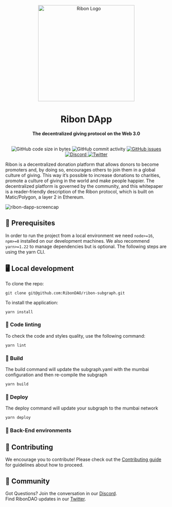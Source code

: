 <!---
The main structure of this README was taken from:
https://github.com/open-sauced/open-sauced#readme
-->

<div align="center">
  <br>
  <img alt="Ribon Logo" src="https://ribon.io/wp-content/uploads/2021/03/cropped-Ribon-logo-verde.png" width="300px">
  <h1>Ribon DApp</h1>
  <strong>The decentralized giving protocol on the Web 3.0</strong>
</div>
<br>
<p align="center">
  <img src="https://img.shields.io/github/languages/code-size/RibonDAO/ribon-subgraph" alt="GitHub code size in bytes">
  <img src="https://img.shields.io/github/commit-activity/w/RibonDAO/ribon-subgraph" alt="GitHub commit activity">
  <a href="https://github.com/RibonDAO/ribon-subgraph/issues">
    <img src="https://img.shields.io/github/issues/RibonDAO/ribon-subgraph" alt="GitHub issues">
  </a>
  <a href="https://discord.gg/DBcwmDrkpy">
    <img src="https://img.shields.io/discord/341989911450091522.svg?label=&logo=discord&logoColor=ffffff&color=7389D8&labelColor=6A7EC2" alt="Discord">
  </a>
  <a href="https://twitter.com/RibonDAO">
    <img src="https://img.shields.io/twitter/follow/RibonDAO?label=Follow&style=social" alt="Twitter">
  </a>
</p>

Ribon is a decentralized donation platform that allows donors to become promoters and, by doing so,
encourages others to join them in a global culture of giving. This way it’s possible to increase
donations to charities, promote a culture of giving in the world and make people happier. The
decentralized platform is governed by the community, and this whitepaper is a reader-friendly
description of the Ribon protocol, which is built on Matic/Polygon, a layer 2 in Ethereum.

![ribon-dapp-screencap](https://user-images.githubusercontent.com/24739860/175359784-94a71cb9-fed9-4ad7-bd84-ab43c163a24a.png)

## 📖 Prerequisites

In order to run the project from a local environment we need `node>=16`, `npm>=8` installed on our development machines. We also recommend `yarn>=1.22` to manage dependencies but is optional. The following steps are using the yarn CLI.

## 🖥️ Local development

To clone the repo:
```shell
git clone git@github.com:RibonDAO/ribon-subgraph.git
```
To install the application:

```shell
yarn install
```

### 🎨 Code linting

To check the code and styles quality, use the following command:

```shell
yarn lint
```

### 🚀 Build

The build command will update the subgraph.yaml with the mumbai configuration and then re-compile the subgraph

```shell
yarn build
```

### 🚀 Deploy

The deploy command will update your subgraph to the mumbai network

```shell
yarn deploy
```

### 💾 Back-End environments


## 🤝 Contributing

We encourage you to contribute! Please check out the [Contributing guide](https://ribondao.github.io/docs/) for guidelines about how to proceed.

## 🍕 Community

Got Questions? Join the conversation in our [Discord](https://discord.gg/DBcwmDrkpy).  
Find RibonDAO updates in our [Twitter](https://www.twitter.com/RibonDAO).
